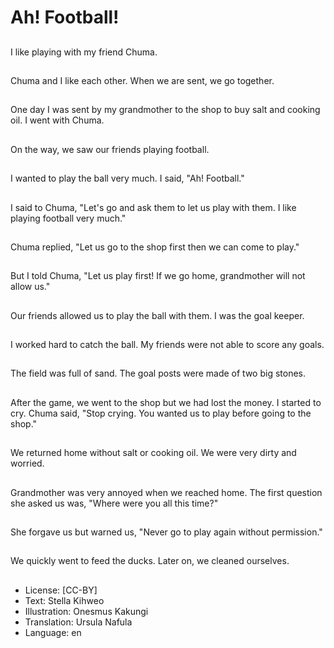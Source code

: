 # Ah! Football!

##
I like playing with my
friend Chuma.

##
Chuma and I like each
other.
When we are sent, we
go together.

##
One day I was sent by
my grandmother to the
shop to buy salt and
cooking oil.
I went with Chuma.

##
On the way, we saw our
friends playing football.

##
I wanted to play the ball
very much.
I said, "Ah! Football."

##
I said to Chuma, "Let's
go and ask them to let
us play with them. I like
playing football very
much."

##
Chuma replied, "Let us
go to the shop first then
we can come to play."

##
But I told Chuma, "Let
us play first! If we go
home, grandmother will
not allow us."

##
Our friends allowed us
to play the ball with
them.
I was the goal keeper.

##
I worked hard to catch
the ball.
My friends were not
able to score any goals.

##
The field was full of
sand.
The goal posts were
made of two big stones.

##
After the game, we
went to the shop but we
had lost the money.
I started to cry.
Chuma said, "Stop
crying. You wanted us
to play before going to
the shop."

##
We returned home
without salt or cooking
oil.
We were very dirty and
worried.

##
Grandmother was very
annoyed when we
reached home.
The first question she
asked us was, "Where
were you all this time?"

##
She forgave us but
warned us, "Never go to
play again without
permission."

##
We quickly went to feed
the ducks.
Later on, we cleaned
ourselves.

##
* License: [CC-BY]
* Text: Stella Kihweo
* Illustration: Onesmus Kakungi
* Translation: Ursula Nafula
* Language: en
